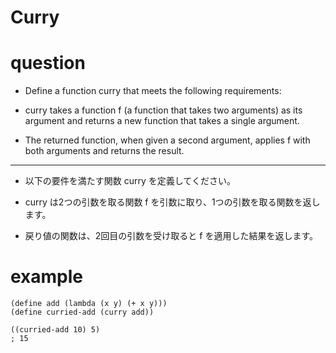 # Curry

# question

- Define a function curry that meets the following requirements:

- curry takes a function f (a function that takes two arguments) as its argument and returns a new function that takes a single argument.
- The returned function, when given a second argument, applies f with both arguments and returns the result.

---

- 以下の要件を満たす関数 curry を定義してください。

- curry は2つの引数を取る関数 f を引数に取り、1つの引数を取る関数を返します。
- 戻り値の関数は、2回目の引数を受け取ると f を適用した結果を返します。


# example

```
(define add (lambda (x y) (+ x y)))
(define curried-add (curry add))

((curried-add 10) 5)
; 15
```